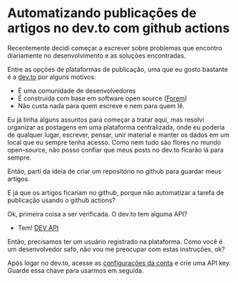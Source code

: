 # Automatizando publicações de artigos no dev.to com github actions

Recentemente decidi começar a escrever sobre problemas que encontro diariamente no desenvolvimento e as soluções encontradas. 

Entre as opções de plataformas de publicação, uma que eu gosto bastante é a [dev.to](https://dev.to/about) por alguns motivos: 

* É uma comunidade de desenvolvedores
* É construída com base em software open source ([Forem](https://forem.com))
* Não custa nada para quem escreve e nem para quem lê.

Eu já tinha alguns assuntos para começar a tratar aqui, mas resolvi organizar as postagens em uma plataforma centralizada, onde eu poderia de qualquer lugar, escrever, pensar, unir material e manter os dados em um local que eu sempre tenha acesso. Como nem tudo são flores no mundo open-source, não posso confiar que meus posts no dev.to ficarão lá para sempre.

Então, parti da ideia de criar um repositório no github para guardar meus artigos.

E já que os artigos ficariam no github, porque não automatizar a tarefa de publicação usando o github actions?

Ok, primeira coisa a ser verificada. O dev.to tem alguma API? 
- Tem! [DEV API](https://developers.forem.com/api)

Então, precisamos ter um usuário registrado na plataforma. Como você é um desenvolvedor safo, não vou me preocupar com estas instruções, ok?

Após logar no dev.to, acesse as [configurações da conta](https://dev.to/settings/account) e crie uma API key. Guarde essa chave para usarmos em seguida.